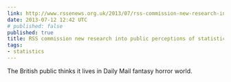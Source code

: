 ```yaml
---
link: http://www.rssenews.org.uk/2013/07/rss-commission-new-research-into-public-perceptions-of-statistics/
date: 2013-07-12 12:42 UTC
# published: false
published: true
title: RSS commission new research into public perceptions of statistics | RSSeNews
tags:
- statistics
---
```


The British public thinks it lives in Daily Mail fantasy horror world.

